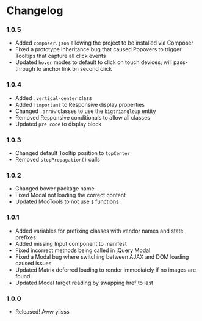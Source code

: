 # Changelog #

### 1.0.5 ###
* Added `composer.json` allowing the project to be installed via Composer
* Fixed a prototype inheritance bug that caused Popovers to trigger Tooltips that capture all click events
* Updated `hover` modes to default to click on touch devices; will pass-through to anchor link on second click

### 1.0.4 ###
* Added `.vertical-center` class
* Added `!important` to Responsive display properties
* Changed `.arrow` classes to use the `bigtriangleup` entity
* Removed Responsive conditionals to allow all classes
* Updated `pre code` to display block

### 1.0.3 ###
* Changed default Tooltip position to `topCenter`
* Removed `stopPropagation()` calls

### 1.0.2 ###
* Changed bower package name
* Fixed Modal not loading the correct content
* Updated MooTools to not use `$` functions

### 1.0.1 ###
* Added variables for prefixing classes with vendor names and state prefixes
* Added missing Input component to manifest
* Fixed incorrect methods being called in jQuery Modal
* Fixed a Modal bug where switching between AJAX and DOM loading caused issues
* Updated Matrix deferred loading to render immediately if no images are found
* Updated Modal target reading by swapping href to last

### 1.0.0 ###
* Released! Aww yiisss